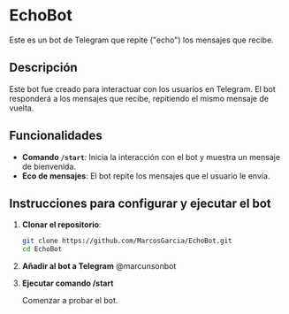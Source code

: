 # EchoBot

Este es un bot de Telegram que repite ("echo") los mensajes que recibe.

## Descripción

Este bot fue creado para interactuar con los usuarios en Telegram. El bot responderá a los mensajes que recibe, repitiendo el mismo mensaje de vuelta.

## Funcionalidades

- **Comando `/start`**: Inicia la interacción con el bot y muestra un mensaje de bienvenida.
- **Eco de mensajes**: El bot repite los mensajes que el usuario le envía.

## Instrucciones para configurar y ejecutar el bot

1. **Clonar el repositorio**:
   ```bash
   git clone https://github.com/MarcosGarcia/EchoBot.git
   cd EchoBot

2. **Añadir al bot a Telegram**
   @marcunsonbot

3. **Ejecutar comando /start**

   Comenzar a probar el bot.

